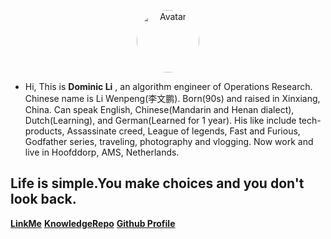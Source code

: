 <!-- <p align="center">
    <a href="http://121.40.143.58/#/" target="_blank">
        <img src="https://s2.loli.net/2024/05/07/CqXjK9WdtsbEegv.jpg" width="80"/>
    </a>
</p> -->

<p align="center">
    <a href="http://121.40.143.58/#/" target="_blank">
        <img src="https://s2.loli.net/2024/05/07/CqXjK9WdtsbEegv.jpg" style="width: 100px; border-radius: 50%;" alt="Avatar"/>
    </a>
</p>

<!-- <img src="https://s2.loli.net/2023/06/18/F4YaMLNsvmZpbS8.png" alt="selfie.png" width="90%" height="90%"> -->
<!-- <img src="https://s2.loli.net/2024/05/07/CqXjK9WdtsbEegv.jpg" alt="selfie.png" width="10%" height="10%"> -->


- Hi, This is **Dominic Li** , an algorithm engineer of Operations Research. Chinese name is Li Wenpeng(李文鹏). Born(90s) and raised in Xinxiang, China. Can speak English, Chinese(Mandarin and Henan dialect), Dutch(Learning), and German(Learned for 1 year). His like include tech-products, Assassinate creed, League of legends, Fast and Furious, Godfather series, traveling, photography and vlogging. Now work and live in Hoofddorp, AMS, Netherlands. 

## Life is simple.You make choices and you don't look back.


[**LinkMe**](https://flying2322.github.io/dominicli.github.io/)
[**KnowledgeRepo**](README.md)
[**Github Profile**](https://github.com/flying2322)

